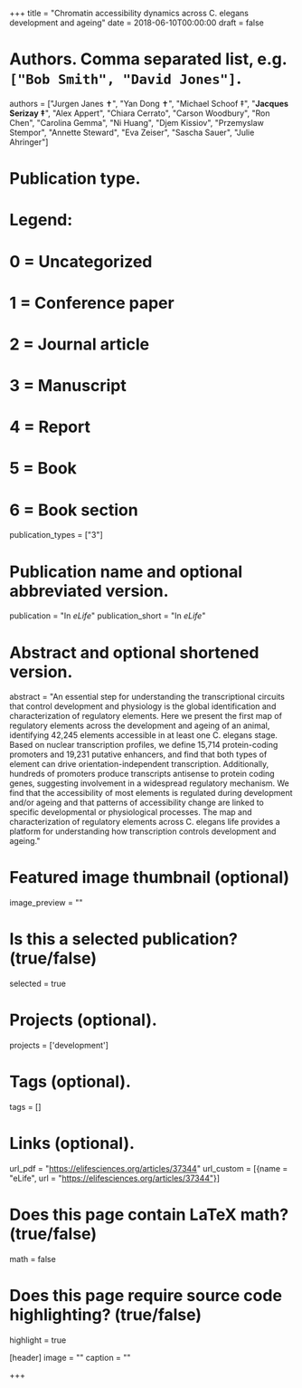 +++
title = "Chromatin accessibility dynamics across C. elegans development and ageing"
date = 2018-06-10T00:00:00
draft = false

# Authors. Comma separated list, e.g. `["Bob Smith", "David Jones"]`.
authors = ["Jurgen Janes ✝", "Yan Dong ✝", "Michael Schoof ‡", "**Jacques Serizay ‡**", "Alex Appert", "Chiara Cerrato", "Carson Woodbury", "Ron Chen", "Carolina Gemma", "Ni Huang", "Djem Kissiov", "Przemyslaw Stempor", "Annette Steward", "Eva Zeiser", "Sascha Sauer", "Julie Ahringer"]

# Publication type.
# Legend:
# 0 = Uncategorized
# 1 = Conference paper
# 2 = Journal article
# 3 = Manuscript
# 4 = Report
# 5 = Book
# 6 = Book section
publication_types = ["3"]

# Publication name and optional abbreviated version.
publication = "In *eLife*"
publication_short = "In *eLife*"

# Abstract and optional shortened version.
abstract = "An essential step for understanding the transcriptional circuits that control development and physiology is the global identification and characterization of regulatory elements. Here we present the first map of regulatory elements across the development and ageing of an animal, identifying 42,245 elements accessible in at least one C. elegans stage. Based on nuclear transcription profiles, we define 15,714 protein-coding promoters and 19,231 putative enhancers, and find that both types of element can drive orientation-independent transcription. Additionally, hundreds of promoters produce transcripts antisense to protein coding genes, suggesting involvement in a widespread regulatory mechanism. We find that the accessibility of most elements is regulated during development and/or ageing and that patterns of accessibility change are linked to specific developmental or physiological processes. The map and characterization of regulatory elements across C. elegans life provides a platform for understanding how transcription controls development and ageing."

# Featured image thumbnail (optional)
image_preview = ""

# Is this a selected publication? (true/false)
selected = true

# Projects (optional).
projects = ['development']

# Tags (optional).
tags = []

# Links (optional).
url_pdf = "https://elifesciences.org/articles/37344"
url_custom = [{name = "eLife", url = "https://elifesciences.org/articles/37344"}]

# Does this page contain LaTeX math? (true/false)
math = false

# Does this page require source code highlighting? (true/false)
highlight = true

[header]
image = ""
caption = ""

+++
